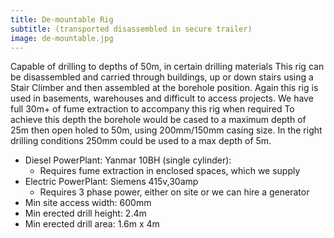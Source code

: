 ```yaml
---
title: De-mountable Rig
subtitle: (transported disassembled in secure trailer)
image: de-mountable.jpg
---
```


Capable of drilling to depths of 50m, in certain drilling materials
This rig can be disassembled and carried through buildings, up or down stairs using a Stair Climber and then assembled at the borehole position.
Again this rig is used in basements, warehouses and difficult to access projects. We have full 30m+ of fume extraction to accompany this rig when required
To achieve this depth the borehole would be cased to a maximum depth of 25m then open holed to 50m, using 200mm/150mm casing size. In the right drilling conditions 250mm could be used to a max depth of 5m.

- Diesel PowerPlant: Yanmar 10BH (single cylinder):
    - Requires fume extraction in enclosed spaces, which we supply
- Electric PowerPlant: Siemens 415v,30amp
    - Requires 3 phase power, either on site or we can hire a generator
- Min site access width: 600mm
- Min erected drill height: 2.4m
- Min erected drill area: 1.6m x 4m
